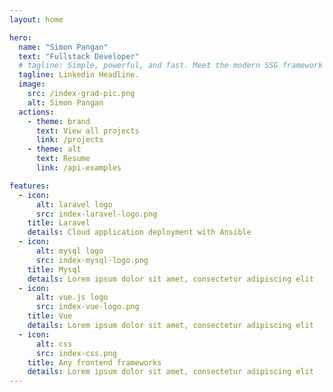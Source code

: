 ```yaml
---
layout: home

hero:
  name: "Simon Pangan"
  text: "Fullstack Developer"
  # tagline: Simple, powerful, and fast. Meet the modern SSG framework you've always wanted.
  tagline: Linkedin Headline.
  image:
    src: /index-grad-pic.png
    alt: Simon Pangan
  actions:
    - theme: brand
      text: View all projects
      link: /projects
    - theme: alt
      text: Resume
      link: /api-examples

features:
  - icon: 
      alt: laravel logo
      src: index-laravel-logo.png
    title: Laravel
    details: Cloud application deployment with Ansible
  - icon:
      alt: mysql logo
      src: index-mysql-logo.png
    title: Mysql
    details: Lorem ipsum dolor sit amet, consectetur adipiscing elit
  - icon:
      alt: vue.js logo
      src: index-vue-logo.png
    title: Vue
    details: Lorem ipsum dolor sit amet, consectetur adipiscing elit
  - icon:
      alt: css
      src: index-css.png
    title: Any frontend frameworks
    details: Lorem ipsum dolor sit amet, consectetur adipiscing elit
---
```


